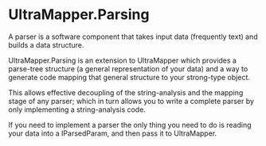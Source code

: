 # UltraMapper.Parsing

A parser is a software component that takes input data (frequently text) and builds a data structure.

UltraMapper.Parsing is an extension to UltraMapper which provides a parse-tree structure (a general representation of your data)
and a way to generate code mapping that general structure to your strong-type object.

This allows effective decoupling of the string-analysis and the mapping stage of any parser;
which in turn allows you to write a complete parser by only implementing a string-analysis code.

If you need to implement a parser the only thing you need to do is 
reading your data into a IParsedParam, and then pass it to UltraMapper.
